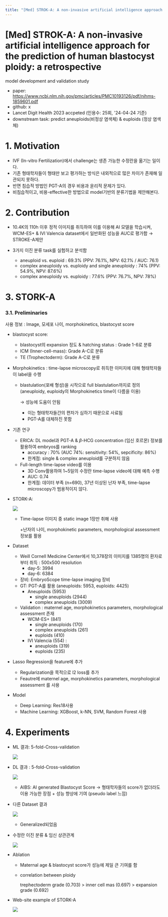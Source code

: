 ```yaml
---
title: "[Med] STROK-A: A non-invasive artificial intelligence approach for the prediction of human blastocyst ploidy: a retrospective"
---
```

# [Med] STROK-A: A non-invasive artificial intelligence approach for the prediction of human blastocyst ploidy: a retrospective
model development and validation study

- paper: https://www.ncbi.nlm.nih.gov/pmc/articles/PMC10193126/pdf/nihms-1859601.pdf
- github: x
- Lancet Digit Health 2023 accpeted (인용수: 25회, '24-04-24 기준)
- downstream task: predict aneuploids(비정상 염색체) & euploids (정상 염색체)

# 1. Motivation

- IVF (In-vitro Fertilization)에서 challenge는 생존 가능한 수정란을 옮기는 일이다.
- 기존 형태학자들이 형태만 보고 평가하는 방식은 내외적으로 많은 차이가 존재해 일관되지 못하다.
- 반면 침습적 방법인 PGT-A의 경우 비용과 윤리적 문제가 있다.
- 비침습적이고, 비용-effective한 방법으로 model기반의 분류기법을 제안해본다.

# 2. Contribution

- 10.4K의 110h 이후 정적 이미지를 취득하여 이를 이용해 AI 모델을 학습시켜, WCM-ES+ & IVI Valencia dataset에서 일반화된 성능을 AUC로 평가함 $\to$ STROKE-A제안

- 3가지 이진 분류 task를 실험하고 분석함

  - aneuploid vs. euploid : 69.3% (PPV: 76.1%, NPV: 62.1% / AUC: 76.1)
  - complex aneuploidy vs. euploidy and single aneuploidy : 74% (PPV: 54.9%, NPV: 87.6%)
  - complex aneuploidy vs. euploidy : 77.6% (PPV: 76.7%, NPV: 78%)

  

# 3. STORK-A

### 3.1. Preliminaries

사용 정보 : Image, 모세포 나이, morphokinetics, blastocyst score

- blastocyst score:

  - blastocyst의 expansion 정도 & hatching status : Grade 1-6로 분류
  - ICM (Inner-cell-mass): Grade A-C로 분류
  - TE (Trophectoderm): Grade A-C로 분류

- Morphokinetics : time-lapse microscopy로 취득한 이미지에 대해 형태학자들이 label을 수행

  - blastulation(포배 형성)을 시작으로 full blastulation까지로 정의 (aneuploidy, euploidy의 Morphokinetics time이 다름을 이용)

    $\to$ 성능에 도움이 안됨

    - 이는 형태학자들간의 편차가 심하기 때문으로 사료됨
    - PGT-A를 대체하진 못함

- 기존 연구

  - ERICA: DL model과 PGT-A & $\beta$-HCG concentration (임신 호르몬) 정보를 활용하여 embryos를 ranking
    - accuracy : 70% (AUC 74%: sensitivity: 54%, sepcificity: 86%)
    - 한계점: single & complex aneuploid를 구분하지 않음
  - Full-length time-lapse video를 이용
    - 3D Conv활용하여 1~5일의 수정란 time-lapse video에 대해 예측 수행
    - AUC: 0.74 
    - 한계점: 데이터 부족 (n=690), 37년 이상된 난자 부족, time-lapse microscopy가 범용적이지 않다.

- STORK-A: 

  ![](../images/2024-04-24/image-20240424162839465.png)

  - Time-lapse 이미지 중 static image 1장만 취해 사용

    +난자의 나이, morphokinetic parameters, morphological assessment 정보를 활용

    

- Dataset

  - Weill Cornell Medicine Center에서 10,378장의 이미지를 1385명의 환자로부터 취득 : 500x500 resolution
    - day-5: 3994
    - day-6: 6384
  - 장비: EmbryoScope time-lapse imaging 장비
  - GT: PGT-A를 활용 (aneuploids: 5953, euploids: 4425)
    - Aneuploids (5953)
      - single aneuploids (2944) 
      - complex aneuploids (3009)
  - Validation : maternel age, morphokinetics parameters, morphological assessment 존재
    - WCM-ES+ (841) 
      - single aneuploids (170)
      - complex aneuploids (261)
      - euploids (410)
    - IVI Valencia (554) : 
      - aneuploids (319)
      - euploids (235)

- Lasso Regression을 feature에 추가

  - Regularization을 목적으로 l2 loss를 추가
  - Feautre에 maternel age, morphokinetics parameters, morphological assessment 를 사용

- Model

  - Deep Learning: Res18사용
  - Machine Learning: XGBoost, k-NN, SVM, Random Forest 사용

# 4. Experiments

- ML 결과: 5-fold-Cross-validation

  ![](../images/2024-04-24/%EC%8A%A4%ED%81%AC%EB%A6%B0%EC%83%B7%202024-04-24%2018-05-38.png)

- DL 결과 : 5-fold-Cross-validation

  ![](../images/2024-04-24/%EC%8A%A4%ED%81%AC%EB%A6%B0%EC%83%B7%202024-04-24%2018-06-07.png)

  - AIBS: AI generated Blastocyst Score $\to$ 형태학자들의 score가 없더라도 이용 가능한 장점 + 성능 향상에 기여 (pseudo label 느낌)

- 다른 Dataset 결과

  ![](../images/2024-04-24/%EC%8A%A4%ED%81%AC%EB%A6%B0%EC%83%B7%202024-04-24%2018-07-20.png)

  - Generalized되었음

- 수정란 이진 분류 & 임신 상관관계

  ![](../images/2024-04-24/%EC%8A%A4%ED%81%AC%EB%A6%B0%EC%83%B7%202024-04-24%2018-08-09.png)

- Ablation

  - Maternal age & blastocyst score가 성능에 제일 큰 기여를 함

  - correlation between ploidy

    trephectoderm grade (0.703) > inner cell mas (0.697) > expansion grade (0.692)

  

- Web-site example of STORK-A

  ![](../images/2024-04-24/%EC%8A%A4%ED%81%AC%EB%A6%B0%EC%83%B7%202024-04-24%2018-45-10.png)
